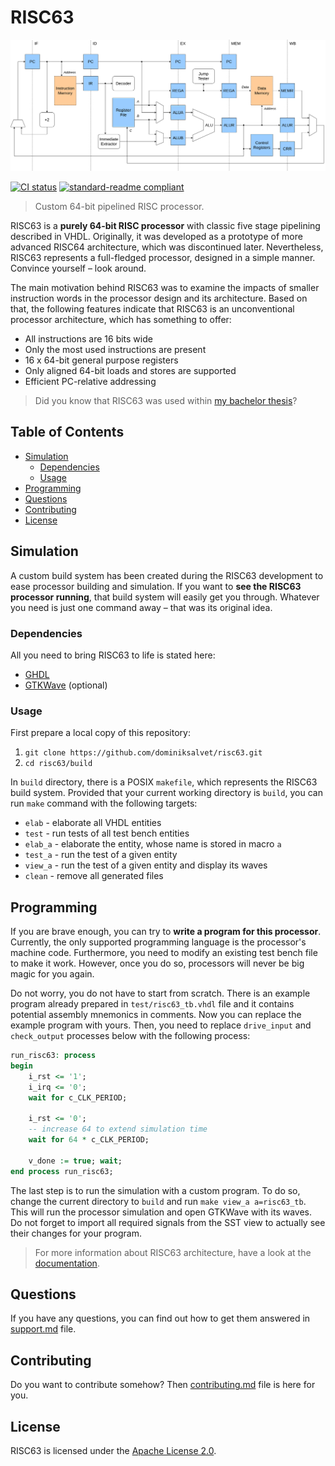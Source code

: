 # RISC63

![RISC63 pipeline](doc/img/pipeline.png)

[![CI status](https://github.com/dominiksalvet/risc63/workflows/CI/badge.svg)](https://github.com/dominiksalvet/risc63/actions)
[![standard-readme compliant](https://img.shields.io/badge/readme_style-standard-brightgreen.svg)](https://github.com/RichardLitt/standard-readme)

> Custom 64-bit pipelined RISC processor.

RISC63 is a **purely 64-bit RISC processor** with classic five stage pipelining described in VHDL. Originally, it was developed as a prototype of more advanced RISC64 architecture, which was discontinued later. Nevertheless, RISC63 represents a full-fledged processor, designed in a simple manner. Convince yourself – look around.

The main motivation behind RISC63 was to examine the impacts of smaller instruction words in the processor design and its architecture. Based on that, the following features indicate that RISC63 is an unconventional processor architecture, which has something to offer:

* All instructions are 16 bits wide
* Only the most used instructions are present
* 16 x 64-bit general purpose registers
* Only aligned 64-bit loads and stores are supported
* Efficient PC-relative addressing

> Did you know that RISC63 was used within [my bachelor thesis](https://github.com/dominiksalvet/bachelor-thesis)?

## Table of Contents

* [Simulation](#simulation)
  * [Dependencies](#dependencies)
  * [Usage](#usage)
* [Programming](#programming)
* [Questions](#questions)
* [Contributing](#contributing)
* [License](#license)

## Simulation

A custom build system has been created during the RISC63 development to ease processor building and simulation. If you want to **see the RISC63 processor running**, that build system will easily get you through. Whatever you need is just one command away – that was its original idea.

### Dependencies

All you need to bring RISC63 to life is stated here:

* [GHDL](https://github.com/ghdl/ghdl)
* [GTKWave](https://github.com/gtkwave/gtkwave) (optional)

### Usage

First prepare a local copy of this repository:

1. `git clone https://github.com/dominiksalvet/risc63.git`
2. `cd risc63/build`

In `build` directory, there is a POSIX `makefile`, which represents the RISC63 build system. Provided that your current working directory is `build`, you can run `make` command with the following targets:

* `elab` - elaborate all VHDL entities
* `test` - run tests of all test bench entities
* `elab_a` - elaborate the entity, whose name is stored in macro `a`
* `test_a` - run the test of a given entity
* `view_a` - run the test of a given entity and display its waves
* `clean` - remove all generated files

## Programming

If you are brave enough, you can try to **write a program for this processor**. Currently, the only supported programming language is the processor's machine code. Furthermore, you need to modify an existing test bench file to make it work. However, once you do so, processors will never be big magic for you again.

Do not worry, you do not have to start from scratch. There is an example program already prepared in `test/risc63_tb.vhdl` file and it contains potential assembly mnemonics in comments. Now you can replace the example program with yours. Then, you need to replace `drive_input` and `check_output` processes below with the following process:

```vhdl
run_risc63: process
begin
    i_rst <= '1';
    i_irq <= '0';
    wait for c_CLK_PERIOD;

    i_rst <= '0';
    -- increase 64 to extend simulation time
    wait for 64 * c_CLK_PERIOD;

    v_done := true; wait;
end process run_risc63;
```

The last step is to run the simulation with a custom program. To do so, change the current directory to `build` and run `make view_a a=risc63_tb`. This will run the processor simulation and open GTKWave with its waves. Do not forget to import all required signals from the SST view to actually see their changes for your program.

> For more information about RISC63 architecture, have a look at the [documentation](doc).

## Questions

If you have any questions, you can find out how to get them answered in [support.md](support.md) file.

## Contributing

Do you want to contribute somehow? Then [contributing.md](contributing.md) file is here for you.

## License

RISC63 is licensed under the [Apache License 2.0](license).
